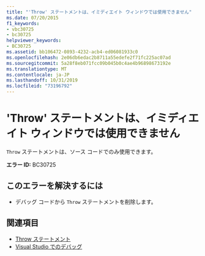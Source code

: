 ```yaml
---
title: "'Throw' ステートメントは、イミディエイト ウィンドウでは使用できません"
ms.date: 07/20/2015
f1_keywords:
- vbc30725
- bc30725
helpviewer_keywords:
- BC30725
ms.assetid: bb106472-0893-4232-acb4-ed06081933c0
ms.openlocfilehash: 2e06db6edac2b8711a55edefe2f71fc225ac07ad
ms.sourcegitcommit: 5a28f8eb071fcc09b045b0c4ae4b96898673192e
ms.translationtype: MT
ms.contentlocale: ja-JP
ms.lasthandoff: 10/31/2019
ms.locfileid: "73196792"
---
```

# <a name="throw-statements-are-not-valid-in-the-immediate-window"></a>'Throw' ステートメントは、イミディエイト ウィンドウでは使用できません
`Throw` ステートメントは、ソース コードでのみ使用できます。  
  
 **エラー ID:** BC30725  
  
## <a name="to-correct-this-error"></a>このエラーを解決するには  
  
- デバッグ コードから `Throw` ステートメントを削除します。  
  
## <a name="see-also"></a>関連項目

- [Throw ステートメント](../../visual-basic/language-reference/statements/throw-statement.md)
- [Visual Studio でのデバッグ](/visualstudio/debugger/debugger-feature-tour)
